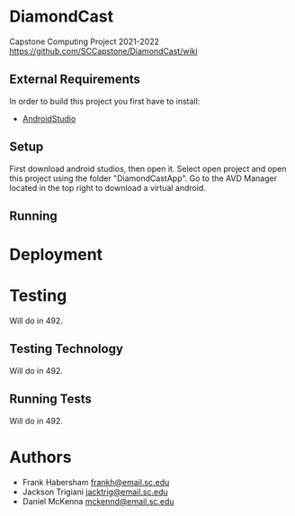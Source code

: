 # DiamondCast
Capstone Computing Project 2021-2022
https://github.com/SCCapstone/DiamondCast/wiki

## External Requirements


In order to build this project you first have to install:

* [AndroidStudio](https://developer.android.com/studio/install)


## Setup

First download android studios, then open it. Select open project and open this project using the folder "DiamondCastApp". 
Go to the AVD Manager located in the top right to download a virtual android.

## Running

# Deployment

# Testing

Will do in 492.

## Testing Technology

Will do in 492.

## Running Tests

Will do in 492.

# Authors

* Frank Habersham frankh@email.sc.edu
* Jackson Trigiani jacktrig@email.sc.edu
* Daniel McKenna mckennd@email.sc.edu
